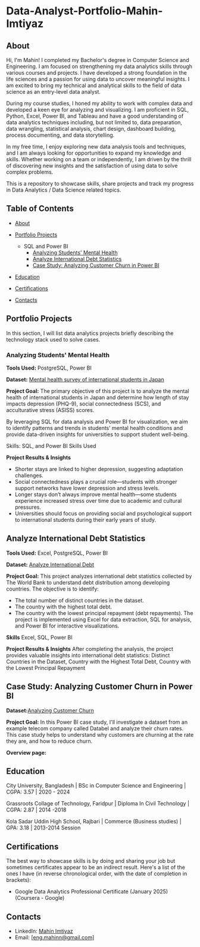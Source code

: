 # Data-Analyst-Portfolio-Mahin-Imtiyaz

## About
Hi, I'm Mahin! I completed my Bachelor's degree in Computer Science and Engineering. I am focused on strengthening my data analytics skills through various courses and projects. I have developed a strong foundation in the life sciences and a passion for using data to uncover meaningful insights. I am excited to bring my technical and analytical skills to the field of data science as an entry-level data analyst.

During my course studies, I honed my ability to work with complex data and developed a keen eye for analyzing and visualizing. I am proficient in SQL, Python, Excel, Power BI, and Tableau and have a good understanding of data analytics techniques including, but not limited to, data preparation, data wrangling, statistical analysis, chart design, dashboard building, process documenting, and data storytelling.

In my free time, I enjoy exploring new data analysis tools and techniques, and I am always looking for opportunities to expand my knowledge and skills. Whether working on a team or independently, I am driven by the thrill of discovering new insights and the satisfaction of using data to solve complex problems.

This is a repository to showcase skills, share projects and track my progress in Data Analytics / Data Science related topics.

## Table of Contents
- [About](https://github.com/mahiniaz/Data-Analyst-Portfolio-Mahin-Imtiyaz/blob/main/README.md#about)
- [Portfolio Projects](https://github.com/mahiniaz/Data-Analyst-Portfolio-Mahin-Imtiyaz/blob/main/README.md#portfolioprojects)
  
  - SQL and Power BI
     - [Analyzing Students' Mental Health](https://github.com/mahiniaz/Analyzing-Students-Mental-Health)
     - [Analyze International Debt Statistics](https://github.com/mahiniaz/Analyze-International-Debt)
     - [Case Study: Analyzing Customer Churn in Power BI](https://github.com/mahiniaz/customer-churn-analysis-power-bi/tree/main)
       
- [Education](https://github.com/mahiniaz/Data-Analyst-Portfolio-Mahin-Imtiyaz/blob/main/README.md#education)
- [Certifications](https://github.com/mahiniaz/Data-Analyst-Portfolio-Mahin-Imtiyaz/blob/main/README.md#certifications)
- [Contacts](https://github.com/mahiniaz/Data-Analyst-Portfolio-Mahin-Imtiyaz/blob/main/README.md#contacts)



## Portfolio Projects
In this section, I will list data analytics projects briefly describing the technology stack used to solve cases.

### Analyzing Students' Mental Health
**Tools Used:** PostgreSQL, Power BI

**Dataset:** [Mental health survey of international students in Japan](https://github.com/mahiniaz/Analyzing-Students-Mental-Health)

**Project Goal:** The primary objective of this project is to analyze the mental health of international students in Japan and determine how length of stay impacts depression (PHQ-9), social connectedness (SCS), and acculturative stress (ASISS) scores.

By leveraging SQL for data analysis and Power BI for visualization, we aim to identify patterns and trends in students’ mental health conditions and provide data-driven insights for universities to support student well-being.

Skills: SQL, and Power BI Skills Used

**Project Results & Insights**
- Shorter stays are linked to higher depression, suggesting adaptation challenges.
- Social connectedness plays a crucial role—students with stronger support networks have lower depression and stress levels.
- Longer stays don’t always improve mental health—some students experience increased stress over time due to academic and cultural pressures.
- Universities should focus on providing social and psychological support to international students during their early years of study.


## Analyze International Debt Statistics
**Tools Used:** Excel, PostgreSQL, Power BI

**Dataset:** [Analyze International Debt](https://github.com/mahiniaz/Analyze-International-Debt)

**Project Goal:** This project analyzes international debt statistics collected by The World Bank to understand debt distribution among developing countries. The objective is to identify:

- The total number of distinct countries in the dataset.
- The country with the highest total debt.
- The country with the lowest principal repayment (debt repayments).
The project is implemented using Excel for data extraction, SQL for analysis, and Power BI for interactive visualizations.

**Skills** Excel, SQL, Power BI

**Project Results & Insights**
After completing the analysis, the project provides valuable insights into international debt statistics:
Distinct Countries in the Dataset, Country with the Highest Total Debt, Country with the Lowest Principal Repayment


## Case Study: Analyzing Customer Churn in Power BI

**Dataset:**[Analyzing Customer Churn](https://github.com/mahiniaz/customer-churn-analysis-power-bi/tree/main)

**Project Goal:** In this Power BI case study, I'll investigate a dataset from an example telecom company called Databel and analyze their churn rates. This case study helps to understand why customers are churning at the rate they are, and how to reduce churn.

**Overview page:**

## Education

City University, Bangladesh | BSc in Computer Science and Engineering | CGPA: 3.57 | 2020 - 2024

Grassroots Collage of Technology, Faridpur | Diploma In Civil Technology | CGPA: 2.87 | 2014 -2018

Kola Sadar Uddin High School, Rajbari | Commerce (Business studies) | GPA: 3.18 | 2013-2014 Session

## Certifications

The best way to showcase skills is by doing and sharing your job but sometimes certificates appear to be an indirect result. Here's a list of the ones I have (in reverse chronological order, with the date of completion in brackets):

- Google Data Analytics Professional Certificate (January 2025) (Coursera - Google)

## Contacts
- LinkedIn: [Mahin Imtiyaz](https://www.linkedin.com/in/mahin-imtiaz/)
- Email: [eng.mahinn@gmail.com]







